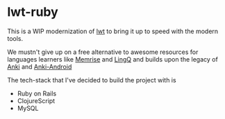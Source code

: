 # lwt-ruby
	

This is a WIP modernization of [lwt](https://github.com/TheTalkingApes/lwt) to bring it up to speed with the modern tools.

We mustn't give up on a free alternative to awesome resources for languages learners like [Memrise](https://www.memrise.com/) and [LingQ](https://www.lingq.com/) and builds upon the legacy of [Anki](https://github.com/dae/anki) and [Anki-Android](https://github.com/ankidroid/Anki-Android)


The tech-stack that I've decided to build the project with is 

- Ruby on Rails
- ClojureScript
- MySQL
